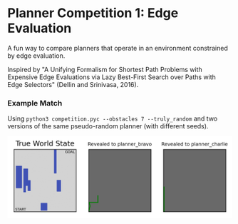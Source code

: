 # Planner Competition 1: Edge Evaluation
A fun way to compare planners that operate in an environment constrained by edge evaluation.

Inspired by "A Unifying Formalism for Shortest Path Problems with Expensive Edge Evaluations via Lazy Best-First Search over Paths with Edge Selectors" (Dellin and Srinivasa, 2016).

### Example Match
Using `python3 competition.pyc --obstacles 7 --truly_random` and two versions of the same pseudo-random planner (with different seeds). 

![Alt text](animation.gif?raw=true "Example Competition Run")
